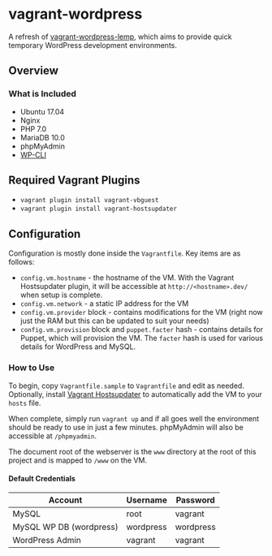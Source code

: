 # vagrant-wordpress
A refresh of [vagrant-wordpress-lemp](https://bitbucket.org/axocomm/vagrant-wordpress-lemp), which aims to provide quick temporary WordPress development environments.

## Overview
### What is Included
+ Ubuntu 17.04
+ Nginx
+ PHP 7.0
+ MariaDB 10.0
+ phpMyAdmin
+ [WP-CLI](http://wp-cli.org/)

## Required Vagrant Plugins
- `vagrant plugin install vagrant-vbguest`
- `vagrant plugin install vagrant-hostsupdater`

## Configuration
Configuration is mostly done inside the `Vagrantfile`. Key items are as follows:

+ `config.vm.hostname` - the hostname of the VM. With the Vagrant Hostsupdater plugin, it will be accessible at `http://<hostname>.dev/` when setup is complete.
+ `config.vm.network` - a static IP address for the VM
+ `config.vm.provider` block - contains modifications for the VM (right now just the RAM but this can be updated to suit your needs)
+ `config.vm.provision` block and `puppet.facter` hash - contains details for Puppet, which will provision the VM. The `facter` hash is used for various details for WordPress and MySQL.

### How to Use
To begin, copy `Vagrantfile.sample` to `Vagrantfile` and edit as needed. Optionally, install [Vagrant Hostsupdater](https://github.com/cogitatio/vagrant-hostsupdater) to automatically add the VM to your `hosts` file.

When complete, simply run `vagrant up` and if all goes well the environment should be ready to use in just a few minutes. phpMyAdmin will also be accessible at `/phpmyadmin`.

The document root of the webserver is the `www` directory at the root of this project and is mapped to `/www` on the VM.

#### Default Credentials
Account     | Username  | Password
------------|-----------|---------
MySQL       | root      | vagrant
MySQL WP DB (wordpress) | wordpress | wordpress
WordPress Admin | vagrant | vagrant
